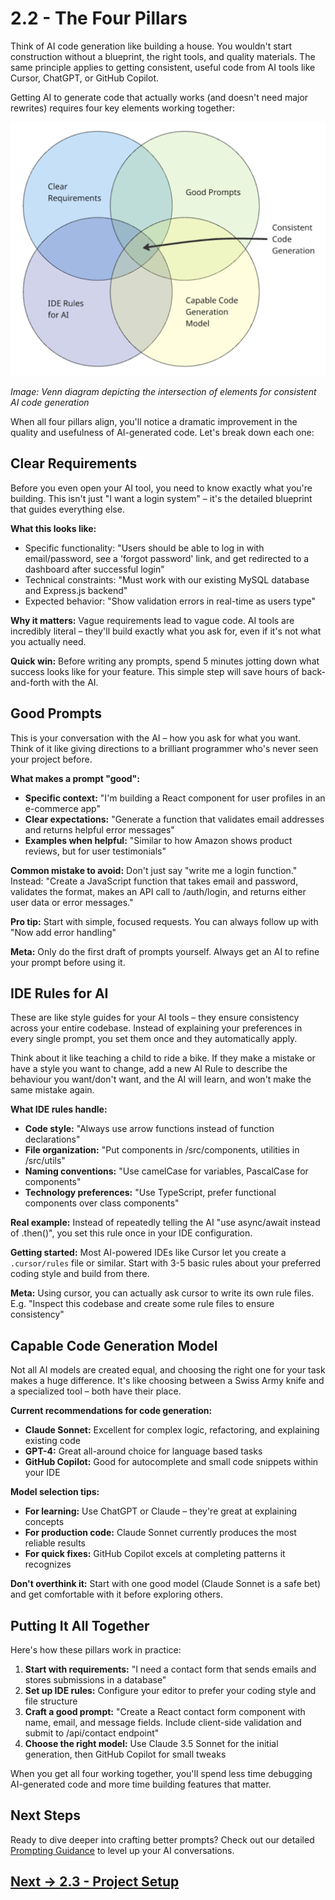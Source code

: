 # 2.2 - The Four Pillars

Think of AI code generation like building a house. You wouldn't start construction without a blueprint, the right tools, and quality materials. The same principle applies to getting consistent, useful code from AI tools like Cursor, ChatGPT, or GitHub Copilot.

Getting AI to generate code that actually works (and doesn't need major rewrites) requires four key elements working together:

![](attachments/venn-diagram-consistent-code.png)

*Image: Venn diagram depicting the intersection of elements for consistent AI code generation*

When all four pillars align, you'll notice a dramatic improvement in the quality and usefulness of AI-generated code. Let's break down each one:

## Clear Requirements

Before you even open your AI tool, you need to know exactly what you're building. This isn't just "I want a login system" – it's the detailed blueprint that guides everything else.

**What this looks like:**
- Specific functionality: "Users should be able to log in with email/password, see a 'forgot password' link, and get redirected to a dashboard after successful login"
- Technical constraints: "Must work with our existing MySQL database and Express.js backend"
- Expected behavior: "Show validation errors in real-time as users type"

**Why it matters:** Vague requirements lead to vague code. AI tools are incredibly literal – they'll build exactly what you ask for, even if it's not what you actually need.

**Quick win:** Before writing any prompts, spend 5 minutes jotting down what success looks like for your feature. This simple step will save hours of back-and-forth with the AI.

## Good Prompts

This is your conversation with the AI – how you ask for what you want. Think of it like giving directions to a brilliant programmer who's never seen your project before.

**What makes a prompt "good":**
- **Specific context:** "I'm building a React component for user profiles in an e-commerce app"
- **Clear expectations:** "Generate a function that validates email addresses and returns helpful error messages"
- **Examples when helpful:** "Similar to how Amazon shows product reviews, but for user testimonials"

**Common mistake to avoid:** Don't just say "write me a login function." Instead: "Create a JavaScript function that takes email and password, validates the format, makes an API call to /auth/login, and returns either user data or error messages."

**Pro tip:** Start with simple, focused requests. You can always follow up with "Now add error handling"

**Meta:** Only do the first draft of prompts yourself. Always get an AI to refine your prompt before using it.

## IDE Rules for AI

These are like style guides for your AI tools – they ensure consistency across your entire codebase. Instead of explaining your preferences in every single prompt, you set them once and they automatically apply.

Think about it like teaching a child to ride a bike. If they make a mistake or have a style you want to change, add a new AI Rule to describe the behaviour you want/don't want, and the AI will learn, and won't make the same mistake again. 

**What IDE rules handle:**
- **Code style:** "Always use arrow functions instead of function declarations"
- **File organization:** "Put components in /src/components, utilities in /src/utils"
- **Naming conventions:** "Use camelCase for variables, PascalCase for components"
- **Technology preferences:** "Use TypeScript, prefer functional components over class components"

**Real example:** Instead of repeatedly telling the AI "use async/await instead of .then()", you set this rule once in your IDE configuration.

**Getting started:** Most AI-powered IDEs like Cursor let you create a `.cursor/rules` file or similar. Start with 3-5 basic rules about your preferred coding style and build from there.

**Meta:** Using cursor, you can actually ask cursor to write its own rule files. E.g. "Inspect this codebase and create some rule files to ensure consistency"

## Capable Code Generation Model

Not all AI models are created equal, and choosing the right one for your task makes a huge difference. It's like choosing between a Swiss Army knife and a specialized tool – both have their place.

**Current recommendations for code generation:**
- **Claude Sonnet:** Excellent for complex logic, refactoring, and explaining existing code
- **GPT-4:** Great all-around choice for language based tasks
- **GitHub Copilot:** Good for autocomplete and small code snippets within your IDE

**Model selection tips:**
- **For learning:** Use ChatGPT or Claude – they're great at explaining concepts
- **For production code:** Claude Sonnet currently produces the most reliable results
- **For quick fixes:** GitHub Copilot excels at completing patterns it recognizes

**Don't overthink it:** Start with one good model (Claude Sonnet is a safe bet) and get comfortable with it before exploring others.

## Putting It All Together

Here's how these pillars work in practice:

1. **Start with requirements:** "I need a contact form that sends emails and stores submissions in a database"
2. **Set up IDE rules:** Configure your editor to prefer your coding style and file structure
3. **Craft a good prompt:** "Create a React contact form component with name, email, and message fields. Include client-side validation and submit to /api/contact endpoint"
4. **Choose the right model:** Use Claude 3.5 Sonnet for the initial generation, then GitHub Copilot for small tweaks

When you get all four working together, you'll spend less time debugging AI-generated code and more time building features that matter.

## Next Steps

Ready to dive deeper into crafting better prompts? Check out our detailed [Prompting Guidance](../../appendix/prompt-library/prompting-guidance.md) to level up your AI conversations.

## [Next -> 2.3 - Project Setup](2.3-project-setup.md)